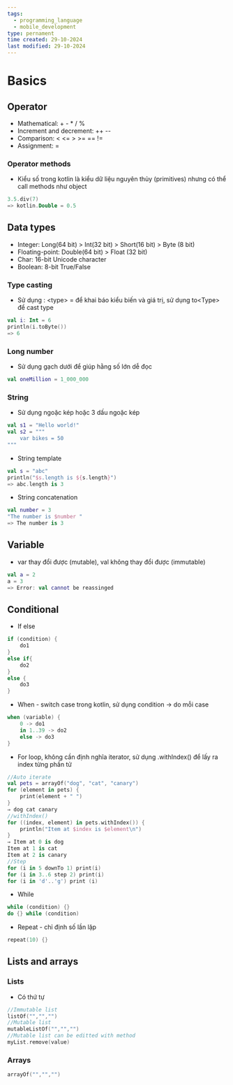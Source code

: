 ```yaml
---
tags:
  - programming_language
  - mobile_development
type: pernament
time created: 29-10-2024
last modified: 29-10-2024
---
```

# Basics
## Operator
- Mathematical: + - * / %
- Increment and decrement: ++ --
- Comparison: < <= > >= == !=
- Assignment: = 
### Operator methods
- Kiểu số trong kotlin là kiểu dữ liệu nguyên thủy (primitives) nhưng có thể call methods như object
```kotlin
3.5.div(7)
=> kotlin.Double = 0.5
```
## Data types
- Integer: Long(64 bit) > Int(32 bit) > Short(16 bit) > Byte (8 bit)
- Floating-point: Double(64 bit) > Float (32 bit)
- Char: 16-bit Unicode character
- Boolean: 8-bit True/False
### Type casting
- Sử dụng : \<type> = để khai báo kiểu biến và giá trị, sử dụng to\<Type>  để cast type
```kotlin
val i: Int = 6
println(i.toByte())
=> 6
```
### Long number
- Sử dụng gạch dưới để giúp hằng số lớn dễ đọc
```kotlin
val oneMillion = 1_000_000
```
### String
- Sử dụng ngoặc kép hoặc 3 dấu ngoặc kép
```kotlin
val s1 = "Hello world!"
val s2 = """
	var bikes = 50
"""
```
- String template
```kotlin
val s = "abc"
println("$s.length is ${s.length}")
=> abc.length is 3
```
- String concatenation
```kotlin
val number = 3
"The number is $number "
=> The number is 3
```
## Variable
- var thay đổi được (mutable), val không thay đổi được (immutable)
```kotlin
val a = 2
a = 3
=> Error: val cannot be reassinged
```
## Conditional
- If else
```kotlin
if (condition) {
	do1
}
else if{
	do2
}
else {
	do3
}
```
- When - switch case trong kotlin, sử dụng condition -> do mỗi case
```kotlin
when (variable) {
	0 -> do1
	in 1..39 -> do2
	else -> do3
}
```
- For loop, không cần định nghĩa iterator, sử dụng .withIndex() để lấy ra index từng phần tử
```kotlin
//Auto iterate
val pets = arrayOf("dog", "cat", "canary") 
for (element in pets) { 
	print(element + " ") 
}
⇒ dog cat canary
//withIndex()
for ((index, element) in pets.withIndex()) { 
	println("Item at $index is $element\n") 
}
⇒ Item at 0 is dog 
Item at 1 is cat 
Item at 2 is canary
//Step
for (i in 5 downTo 1) print(i)
for (i in 3..6 step 2) print(i)
for (i in 'd'..'g') print (i)
```
- While
```kotlin
while (condition) {}
do {} while (condition)
```
- Repeat - chỉ định số lần lặp
```kotlin
repeat(10) {}
```
## Lists and arrays
### Lists
- Có thứ tự
```kotlin
//Immutable list
listOf("","","")
//Mutable list
mutableListOf("","","")
//Mutable list can be editted with method
myList.remove(value)
```
### Arrays
```kotlin
arrayOf("","","")
```
